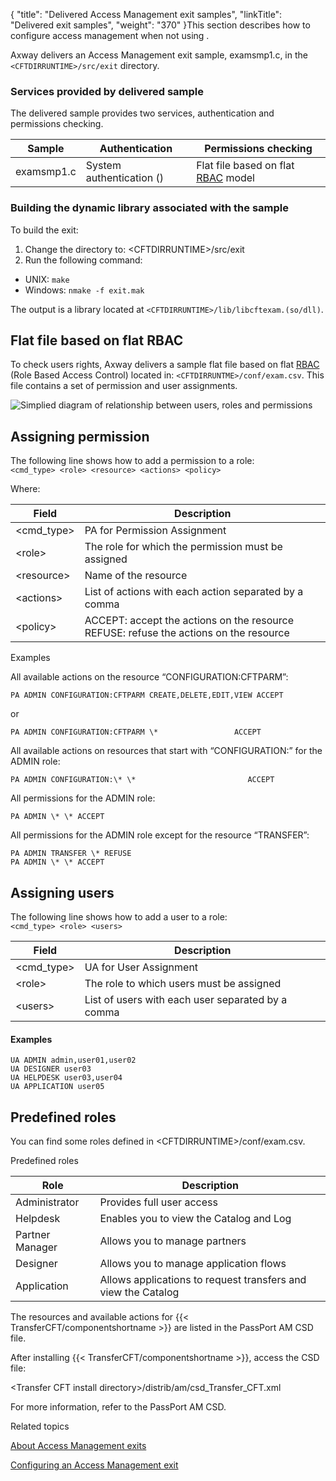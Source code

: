 {
    "title": "Delivered Access Management exit samples",
    "linkTitle": "Delivered exit samples",
    "weight": "370"
}This section describes how to configure access management when not using .

Axway delivers an Access Management exit sample, examsmp1.c, in the `<CFTDIRRUNTIME>/src/exit` directory.

### Services provided by delivered sample

The delivered sample provides two services, authentication and permissions checking.


| Sample  | Authentication  | Permissions checking  |
| --- | --- | --- |
| examsmp1.c  | System authentication ()  | Flat file based on flat <a href="" >RBAC</a> model  |


### Building the dynamic library associated with the sample

To build the exit:

1.  Change the directory to: &lt;CFTDIRRUNTIME>/src/exit
2.  Run the following command:

-   UNIX: `make`
-   Windows: `nmake -f exit.mak`

The output is a library located at `<CFTDIRRUNTIME>/lib/libcftexam.(so/dll)`.

## Flat file based on flat RBAC 

To check users rights, Axway delivers a sample flat file based on flat <a href="" class="MCTextPopup popup popupHead">RBAC</a> (Role Based Access Control) located in: `<CFTDIRRUNTME>/conf/exam.csv`. This file contains a set of permission and user assignments.

![Simplied diagram of relationship between users, roles and permissions](/Images/TransferCFT/am_exits_rbac.GIF)

## Assigning permission

The following line shows how to add a permission to a role:  
`<cmd_type> <role> <resource> <actions> <policy>`

Where:


| Field  | Description  |
| --- | --- |
| &lt;cmd_type&gt;  | PA for Permission Assignment  |
| &lt;role&gt;  | The role for which the permission must be assigned  |
| &lt;resource&gt;  | Name of the resource  |
| &lt;actions&gt;  | List of actions with each action separated by a comma  |
| &lt;policy&gt;  | ACCEPT: accept the actions on the resource<br />                         REFUSE: refuse the actions on the resource  |


Examples

All available actions on the resource “CONFIGURATION:CFTPARM”:

```
PA ADMIN CONFIGURATION:CFTPARM CREATE,DELETE,EDIT,VIEW ACCEPT
```

or

```
PA ADMIN CONFIGURATION:CFTPARM \*                 ACCEPT
```

All available actions on resources that start with “CONFIGURATION:” for the ADMIN role:

```
PA ADMIN CONFIGURATION:\* \*                         ACCEPT
```

All permissions for the ADMIN role:

```
PA ADMIN \* \* ACCEPT
```

All permissions for the ADMIN role except for the resource “TRANSFER”:

```
PA ADMIN TRANSFER \* REFUSE
PA ADMIN \* \* ACCEPT
```

## Assigning users

The following line shows how to add a user to a role:  
`<cmd_type> <role> <users>`


| Field  | Description  |
| --- | --- |
| &lt;cmd_type&gt;  | UA for User Assignment  |
| &lt;role&gt;  | The role to which users must be assigned  |
| &lt;users&gt;  | List of users with each user separated by a comma  |


#### Examples

```
UA ADMIN admin,user01,user02
UA DESIGNER user03
UA HELPDESK user03,user04
UA APPLICATION user05
```

## Predefined roles

You can find some roles defined in &lt;CFTDIRRUNTIME>/conf/exam.csv.

Predefined roles


| Role  | Description  |
| --- | --- |
| Administrator  | Provides full user access  |
| Helpdesk  | Enables you to view the Catalog and Log  |
| Partner Manager  | Allows you to manage partners  |
| Designer  | Allows you to manage application flows  |
| Application  | Allows applications to request transfers and view the Catalog  |


The resources and available actions for  {{< TransferCFT/componentshortname  >}} are listed in the PassPort AM CSD file.

After installing  {{< TransferCFT/componentshortname  >}}, access the CSD file:

&lt;Transfer CFT install directory>/distrib/am/csd\_Transfer\_CFT.xml

For more information, refer to the PassPort AM CSD.

Related topics

[About Access Management exits](../../../../internal_a_m_start_here/am_exits)

[Configuring an Access Management exit](../../../../internal_a_m_start_here/am_exits/configure_am_exits)
